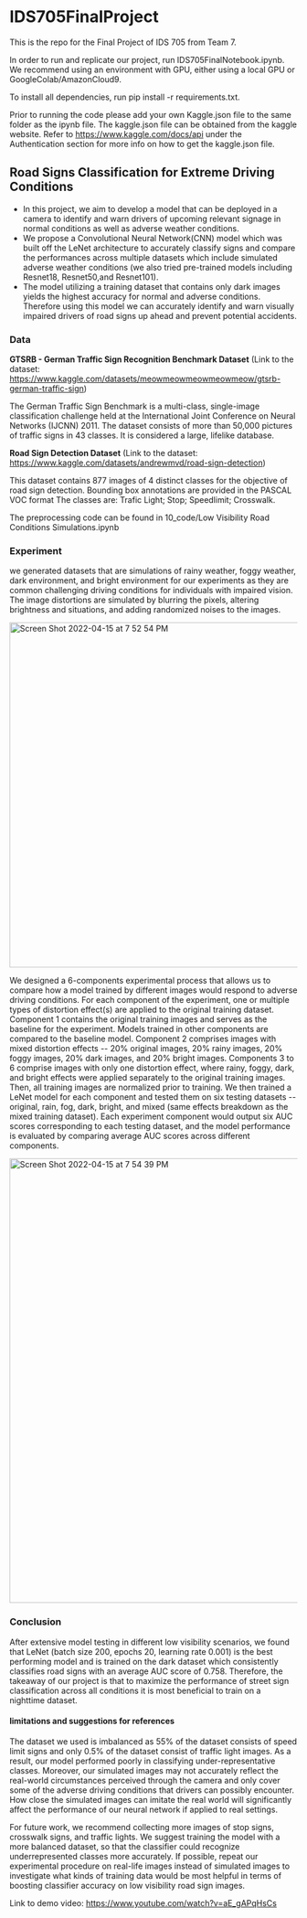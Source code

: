 # IDS705FinalProject

This is the repo for the Final Project of IDS 705 from Team 7.

In order to run and replicate our project, run IDS705FinalNotebook.ipynb. We recommend using an environment with GPU, either using a local GPU or GoogleColab/AmazonCloud9.

To install all dependencies, run pip install -r requirements.txt. 

Prior to running the code please add your own Kaggle.json file to the same folder as the ipynb file. The kaggle.json file can be obtained from the kaggle website.
Refer to https://www.kaggle.com/docs/api under the Authentication section for more info on how to get the kaggle.json file.

## Road Signs Classification for Extreme Driving Conditions

- In this project, we aim to develop a model that can be deployed in a camera to identify and warn drivers of upcoming relevant signage in normal conditions as well as adverse weather conditions.
- We propose a Convolutional Neural Network(CNN) model which was built off the LeNet architecture to accurately classify signs and compare the performances across multiple datasets which include simulated adverse weather conditions (we also tried pre-trained models including Resnet18, Resnet50,and Resnet101). 
- The model utilizing a training dataset that contains only dark images yields the highest accuracy for normal and adverse conditions. Therefore using this model we can accurately identify and warn visually impaired drivers of road signs up ahead and prevent potential accidents.

### Data

**GTSRB - German Traffic Sign Recognition Benchmark Dataset**
(Link to the dataset: https://www.kaggle.com/datasets/meowmeowmeowmeowmeow/gtsrb-german-traffic-sign)

The German Traffic Sign Benchmark is a multi-class, single-image classification challenge held at the International Joint Conference on Neural Networks (IJCNN) 2011. The dataset consists of more than 50,000 pictures of traffic signs in 43 classes. It is considered a large, lifelike database.

**Road Sign Detection Dataset**
(Link to the dataset: https://www.kaggle.com/datasets/andrewmvd/road-sign-detection)

This dataset contains 877 images of 4 distinct classes for the objective of road sign detection.
Bounding box annotations are provided in the PASCAL VOC format
The classes are:
Trafic Light;
Stop;
Speedlimit;
Crosswalk.

The preprocessing code can be found in 10_code/Low Visibility Road Conditions Simulations.ipynb

### Experiment

we generated datasets that are simulations of rainy weather, foggy weather, dark environment, and bright environment for our experiments as they are common challenging driving conditions for individuals with impaired vision. The image distortions are simulated by blurring the pixels, altering brightness and situations, and adding randomized noises to the images.

<img width="604" alt="Screen Shot 2022-04-15 at 7 52 54 PM" src="https://user-images.githubusercontent.com/89416055/163653371-29d519d7-e25f-4a9a-8443-793659c32a9a.png">

We designed a 6-components experimental process that allows us to compare how a model trained by different images would respond to adverse driving conditions. For each component of the experiment, one or multiple types of distortion effect(s) are applied to the original training dataset. Component 1 contains the original training images and serves as the baseline for the experiment. Models trained in other components are compared to the baseline model. Component 2 comprises images with mixed distortion effects -- 20% original images, 20% rainy images, 20% foggy images, 20% dark images, and 20% bright images. Components 3 to 6 comprise images with only one distortion effect, where rainy, foggy, dark, and bright effects were applied separately to the original training images. Then, all training images are normalized prior to training. We then trained a LeNet model for each component and tested them on six testing datasets -- original, rain, fog, dark, bright, and mixed (same effects breakdown as the mixed training dataset). Each experiment component would output six AUC scores corresponding to each testing dataset, and the model performance is evaluated by comparing average AUC scores across different components.

<img width="778" alt="Screen Shot 2022-04-15 at 7 54 39 PM" src="https://user-images.githubusercontent.com/89416055/163653449-3fb17074-fd76-419c-8e54-b37418661e84.png">

### Conclusion

After extensive model testing in different low visibility scenarios, we found that LeNet (batch size 200, epochs 20, learning rate 0.001) is the best performing model and is trained on the dark dataset which consistently classifies road signs with an average AUC score of 0.758. Therefore, the takeaway of our project is that to maximize the performance of street sign classification across all conditions it is most beneficial to train on a nighttime dataset.

#### limitations and suggestions for references

The dataset we used is imbalanced as 55% of the dataset consists of speed limit signs and only 0.5% of the dataset consist of traffic light images. As a result, our model performed poorly in classifying under-representative classes. Moreover, our simulated images may not accurately reflect the real-world circumstances perceived through the camera and only cover some of the adverse driving conditions that drivers can possibly encounter. How close the simulated images can imitate the real world will significantly affect the performance of our neural network if applied to real settings.

For future work, we recommend collecting more images of stop signs, crosswalk signs, and traffic lights. We suggest training the model with a more balanced dataset, so that the classifier could recognize underrepresented classes more accurately. If possible, repeat our experimental procedure on real-life images instead of simulated images to investigate what kinds of training data would be most helpful in terms of boosting classifier accuracy on low visibility road sign images. 

Link to demo video: https://www.youtube.com/watch?v=aE_gAPqHsCs
